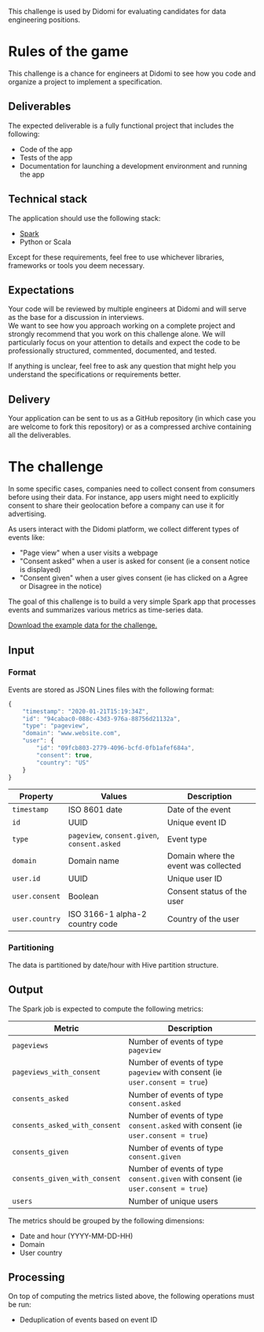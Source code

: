 This challenge is used by Didomi for evaluating candidates for data engineering positions.

# Rules of the game

This challenge is a chance for engineers at Didomi to see how you code and organize a project to implement a specification.

## Deliverables

The expected deliverable is a fully functional project that includes the following:

- Code of the app
- Tests of the app
- Documentation for launching a development environment and running the app

## Technical stack

The application should use the following stack:

- [Spark](https://spark.apache.org/)
- Python or Scala

Except for these requirements, feel free to use whichever libraries, frameworks or tools you deem necessary.

## Expectations

Your code will be reviewed by multiple engineers at Didomi and will serve as the base for a discussion in interviews.  
We want to see how you approach working on a complete project and strongly recommend that you work on this challenge alone. We will particularly focus on your attention to details and expect the code to be professionally structured, commented, documented, and tested.

If anything is unclear, feel free to ask any question that might help you understand the specifications or requirements better.

## Delivery

Your application can be sent to us as a GitHub repository (in which case you are welcome to fork this repository) or as a compressed archive containing all the deliverables.

# The challenge

In some specific cases, companies need to collect consent from consumers before using their data. For instance, app users might need to explicitly consent to share their geolocation before a company can use it for advertising.

As users interact with the Didomi platform, we collect different types of events like:

- "Page view" when a user visits a webpage
- "Consent asked" when a user is asked for consent (ie a consent notice is displayed)
- "Consent given" when a user gives consent (ie has clicked on a Agree or Disagree in the notice)

The goal of this challenge is to build a very simple Spark app that processes events and summarizes various metrics as time-series data.

[Download the example data for the challenge.](./input-example.zip)

## Input

### Format

Events are stored as JSON Lines files with the following format:

```js
{
    "timestamp": "2020-01-21T15:19:34Z",
    "id": "94cabac0-088c-43d3-976a-88756d21132a",
    "type": "pageview",
    "domain": "www.website.com",
    "user": {
        "id": "09fcb803-2779-4096-bcfd-0fb1afef684a",
        "consent": true,
        "country": "US"
    }
}
```

| Property       | Values                                       | Description                          |
| -------------- | -------------------------------------------- | ------------------------------------ |
| `timestamp`    | ISO 8601 date                                | Date of the event                    |
| `id`           | UUID                                         | Unique event ID                      |
| `type`         | `pageview`, `consent.given`, `consent.asked` | Event type                           |
| `domain`       | Domain name                                  | Domain where the event was collected |
| `user.id`      | UUID                                         | Unique user ID                       |
| `user.consent` | Boolean                                      | Consent status of the user           |
| `user.country` | ISO 3166-1 alpha-2 country code              | Country of the user                  |

### Partitioning

The data is partitioned by date/hour with Hive partition structure.

## Output

The Spark job is expected to compute the following metrics:

| Metric                        | Description                                                                      |
| ----------------------------- | -------------------------------------------------------------------------------- |
| `pageviews`                   | Number of events of type `pageview`                                              |
| `pageviews_with_consent`      | Number of events of type `pageview` with consent (ie `user.consent = true`)      |
| `consents_asked`              | Number of events of type `consent.asked`                                         |
| `consents_asked_with_consent` | Number of events of type `consent.asked` with consent (ie `user.consent = true`) |
| `consents_given`              | Number of events of type `consent.given`                                         |
| `consents_given_with_consent` | Number of events of type `consent.given` with consent (ie `user.consent = true`) |
| `users`                       | Number of unique users                                                           |

The metrics should be grouped by the following dimensions:

- Date and hour (YYYY-MM-DD-HH)
- Domain
- User country

## Processing

On top of computing the metrics listed above, the following operations must be run:

- Deduplication of events based on event ID
